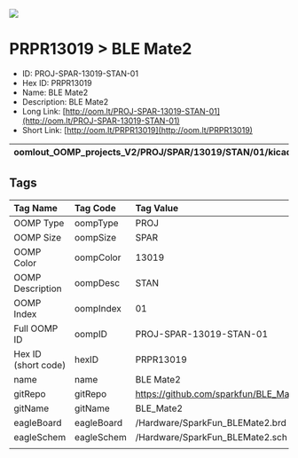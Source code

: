 


  
![][im]
# PRPR13019 > BLE Mate2

- ID: PROJ-SPAR-13019-STAN-01
- Hex ID: PRPR13019
- Name: BLE Mate2
- Description: BLE Mate2
- Long Link: [http://oom.lt/PROJ-SPAR-13019-STAN-01](http://oom.lt/PROJ-SPAR-13019-STAN-01)
- Short Link: [http://oom.lt/PRPR13019](http://oom.lt/PRPR13019)
  

|oomlout_OOMP_projects_V2/PROJ/SPAR/13019/STAN/01/kicadPcb3dFront.png|oomlout_OOMP_projects_V2/PROJ/SPAR/13019/STAN/01/kicadPcb3dBack.png|oomlout_OOMP_projects_V2/PROJ/SPAR/13019/STAN/01/kicadPcb3d.png||
| :---: | :---: | :---: | :---: |

## Tags
  

|Tag Name|Tag Code|Tag Value|
| :--- | :--- | :--- |
|OOMP Type|oompType|PROJ|
|OOMP Size|oompSize|SPAR|
|OOMP Color|oompColor|13019|
|OOMP Description|oompDesc|STAN|
|OOMP Index|oompIndex|01|
|Full OOMP ID|oompID|PROJ-SPAR-13019-STAN-01|
|Hex ID (short code)|hexID|PRPR13019|
|name|name|BLE Mate2|
|gitRepo|gitRepo|https://github.com/sparkfun/BLE_Mate2|
|gitName|gitName|BLE_Mate2|
|eagleBoard|eagleBoard|/Hardware/SparkFun_BLEMate2.brd|
|eagleSchem|eagleSchem|/Hardware/SparkFun_BLEMate2.sch|
||||



[im]: PROJ/SPAR/13019/STAN/01/kicadPcb3d_450.png
